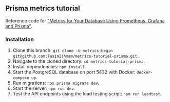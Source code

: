 ## Prisma metrics tutorial

Reference code for ["Metrics for Your Database Using Prometheus, Grafana and Prisma"](https://www.prisma.io/blog/metrics-tutorial-prisma-pmoldgq10kz).

### Installation

1. Clone this branch: `git clone -b metrics-begin git@github.com:TasinIshmam/metrics-tutorial-prisma.git`.
2. Navigate to the cloned directory: `cd metrics-tutorial-prisma`.
3. Install dependencies: `npm install`.
4. Start the PostgreSQL database on port 5432 with Docker: `docker-compose up`.
5. Run migrations: `npx prisma migrate dev`.
6. Start the server: `npm run dev`.
7. Test the API endpoints using the load testing script: `npm run loadtest`.
